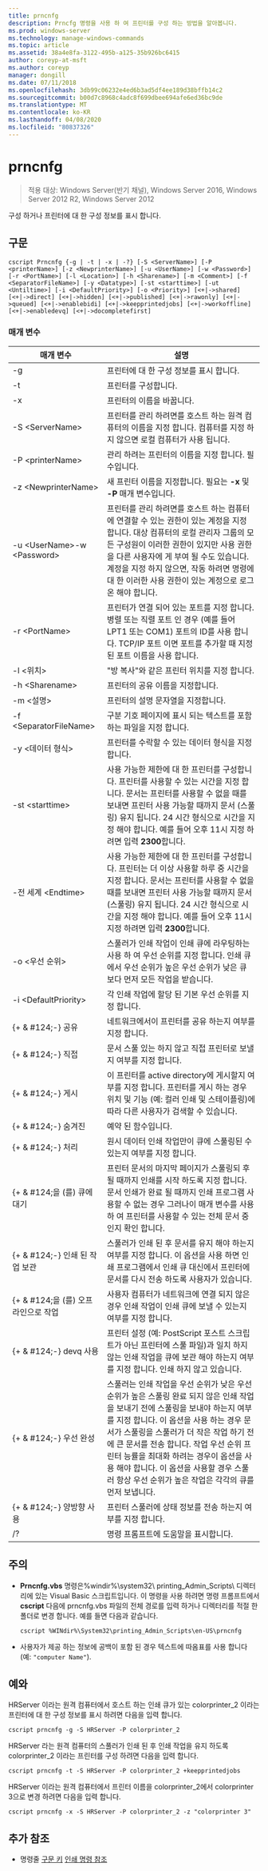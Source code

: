 ```yaml
---
title: prncnfg
description: Prncfg 명령을 사용 하 여 프린터를 구성 하는 방법을 알아봅니다.
ms.prod: windows-server
ms.technology: manage-windows-commands
ms.topic: article
ms.assetid: 38a4e8fa-3122-495b-a125-35b926bc6415
author: coreyp-at-msft
ms.author: coreyp
manager: dongill
ms.date: 07/11/2018
ms.openlocfilehash: 3db99c06232e4ed6b3ad5df4ee189d38bffb14c2
ms.sourcegitcommit: b00d7c8968c4adc8f699dbee694afe6ed36bc9de
ms.translationtype: MT
ms.contentlocale: ko-KR
ms.lasthandoff: 04/08/2020
ms.locfileid: "80837326"
---
```

# <a name="prncnfg"></a>prncnfg

>적용 대상: Windows Server(반기 채널), Windows Server 2016, Windows Server 2012 R2, Windows Server 2012

구성 하거나 프린터에 대 한 구성 정보를 표시 합니다.

## <a name="syntax"></a>구문
```
cscript Prncnfg {-g | -t | -x | -?} [-S <ServerName>] [-P <printerName>] [-z <NewprinterName>] [-u <UserName>] [-w <Password>] [-r <PortName>] [-l <Location>] [-h <Sharename>] [-m <Comment>] [-f <SeparatorFileName>] [-y <Datatype>] [-st <starttime>] [-ut <Untiltime>] [-i <DefaultPriority>] [-o <Priority>] [<+|->shared] [<+|->direct] [<+|->hidden] [<+|->published] [<+|->rawonly] [<+|->queued] [<+|->enablebidi] [<+|->keepprintedjobs] [<+|->workoffline] [<+|->enabledevq] [<+|->docompletefirst]
```

### <a name="parameters"></a>매개 변수
|매개 변수|설명|
|-------|--------|
|-g|프린터에 대 한 구성 정보를 표시 합니다.|
|-t|프린터를 구성합니다.|
|-x|프린터의 이름을 바꿉니다.|
|-S \<ServerName\>|프린터를 관리 하려면를 호스트 하는 원격 컴퓨터의 이름을 지정 합니다. 컴퓨터를 지정 하지 않으면 로컬 컴퓨터가 사용 됩니다.|
|-P \<printerName\>|관리 하려는 프린터의 이름을 지정 합니다. 필수입니다.|
|-z \<NewprinterName\>|새 프린터 이름을 지정합니다. 필요는 **-x** 및 **-P** 매개 변수입니다.|
|-u \<UserName\>-w \<Password\>|프린터를 관리 하려면를 호스트 하는 컴퓨터에 연결할 수 있는 권한이 있는 계정을 지정 합니다. 대상 컴퓨터의 로컬 관리자 그룹의 모든 구성원이 이러한 권한이 있지만 사용 권한을 다른 사용자에 게 부여 될 수도 있습니다. 계정을 지정 하지 않으면, 작동 하려면 명령에 대 한 이러한 사용 권한이 있는 계정으로 로그온 해야 합니다.|
|-r \<PortName\>|프린터가 연결 되어 있는 포트를 지정 합니다. 병렬 또는 직렬 포트 인 경우 (예를 들어 LPT1 또는 COM1) 포트의 ID를 사용 합니다. TCP/IP 포트 이면 포트를 추가할 때 지정 된 포트 이름을 사용 합니다.|
|-l \<위치\>|"방 복사"와 같은 프린터 위치를 지정 합니다.|
|-h \<Sharename\>|프린터의 공유 이름을 지정합니다.|
|-m \<설명\>|프린터의 설명 문자열을 지정합니다.|
|-f \<SeparatorFileName\>|구분 기호 페이지에 표시 되는 텍스트를 포함 하는 파일을 지정 합니다.|
|-y \<데이터 형식\>|프린터를 수락할 수 있는 데이터 형식을 지정 합니다.|
|-st \<starttime\>|사용 가능한 제한에 대 한 프린터를 구성합니다. 프린터를 사용할 수 있는 시간을 지정 합니다. 문서는 프린터를 사용할 수 없을 때를 보내면 프린터 사용 가능할 때까지 문서 (스풀링) 유지 됩니다. 24 시간 형식으로 시간을 지정 해야 합니다. 예를 들어 오후 11시 지정 하려면 입력 **2300**합니다.|
|-전 세계 \<Endtime\>|사용 가능한 제한에 대 한 프린터를 구성합니다. 프린터는 더 이상 사용할 하루 중 시간을 지정 합니다. 문서는 프린터를 사용할 수 없을 때를 보내면 프린터 사용 가능할 때까지 문서 (스풀링) 유지 됩니다. 24 시간 형식으로 시간을 지정 해야 합니다. 예를 들어 오후 11시 지정 하려면 입력 **2300**합니다.|
|-o \<우선 순위\>|스풀러가 인쇄 작업이 인쇄 큐에 라우팅하는 사용 하 여 우선 순위를 지정 합니다. 인쇄 큐에서 우선 순위가 높은 우선 순위가 낮은 큐 보다 먼저 모든 작업을 받습니다.|
|-i \<DefaultPriority\>|각 인쇄 작업에 할당 된 기본 우선 순위를 지정 합니다.|
|{+ & #124;-} 공유|네트워크에서이 프린터를 공유 하는지 여부를 지정 합니다.|
|{+ & #124;-} 직접|문서 스풀 있는 하지 않고 직접 프린터로 보낼지 여부를 지정 합니다.|
|{+ & #124;-} 게시|이 프린터를 active directory에 게시할지 여부를 지정 합니다. 프린터를 게시 하는 경우 위치 및 기능 (예: 컬러 인쇄 및 스테이플링)에 따라 다른 사용자가 검색할 수 있습니다.|
|{+ & #124;-} 숨겨진|예약 된 함수입니다.|
|{+ & #124;-} 처리|원시 데이터 인쇄 작업만이 큐에 스풀링된 수 있는지 여부를 지정 합니다.|
|{+ & #124;을 (를) 큐에 대기|프린터 문서의 마지막 페이지가 스풀링되 후 될 때까지 인쇄를 시작 하도록 지정 합니다. 문서 인쇄가 완료 될 때까지 인쇄 프로그램 사용할 수 없는 경우 그러나이 매개 변수를 사용 하 여 프린터를 사용할 수 있는 전체 문서 중인지 확인 합니다.|
|{+ & #124;-} 인쇄 된 작업 보관|스풀러가 인쇄 된 후 문서를 유지 해야 하는지 여부를 지정 합니다. 이 옵션을 사용 하면 인쇄 프로그램에서 인쇄 큐 대신에서 프린터에 문서를 다시 전송 하도록 사용자가 있습니다.|
|{+ & #124;을 (를) 오프 라인으로 작업|사용자 컴퓨터가 네트워크에 연결 되지 않은 경우 인쇄 작업이 인쇄 큐에 보낼 수 있는지 여부를 지정 합니다.|
|{+ & #124;-} devq 사용|프린터 설정 (예: PostScript 포스트 스크립트가 아닌 프린터에 스풀 파일)과 일치 하지 않는 인쇄 작업을 큐에 보관 해야 하는지 여부를 지정 합니다. 인쇄 하지 않고 있습니다.|
|{+ & #124;-} 우선 완성|스풀러는 인쇄 작업을 우선 순위가 낮은 우선 순위가 높은 스풀링 완료 되지 않은 인쇄 작업을 보내기 전에 스풀링을 보내야 하는지 여부를 지정 합니다. 이 옵션을 사용 하는 경우 문서가 스풀링을 스풀러가 더 작은 작업 하기 전에 큰 문서를 전송 합니다. 작업 우선 순위 프린터 능률을 최대화 하려는 경우이 옵션을 사용 해야 합니다. 이 옵션을 사용할 경우 스풀러 항상 우선 순위가 높은 작업은 각각의 큐를 먼저 보냅니다.|
|{+ & #124;-} 양방향 사용|프린터 스풀러에 상태 정보를 전송 하는지 여부를 지정 합니다.|
|/?|명령 프롬프트에 도움말을 표시합니다.|

## <a name="remarks"></a>주의
-   **Prncnfg.vbs** 명령은%windir%\system32\ printing_Admin_Scripts\\<language> 디렉터리에 있는 Visual Basic 스크립트입니다. 이 명령을 사용 하려면 명령 프롬프트에서 **cscript** 다음에 prncnfg.vbs 파일의 전체 경로를 입력 하거나 디렉터리를 적절 한 폴더로 변경 합니다. 예를 들면 다음과 같습니다.
    ```
    cscript %WINdir%\System32\printing_Admin_Scripts\en-US\prncnfg
    ```
-   사용자가 제공 하는 정보에 공백이 포함 된 경우 텍스트에 따옴표를 사용 합니다 (예: `"computer Name"`).

## <a name="examples"></a><a name="BKMK_examples"></a>예와
HRServer 이라는 원격 컴퓨터에서 호스트 하는 인쇄 큐가 있는 colorprinter_2 이라는 프린터에 대 한 구성 정보를 표시 하려면 다음을 입력 합니다.
```
cscript prncnfg -g -S HRServer -P colorprinter_2 
```

HRServer 라는 원격 컴퓨터의 스풀러가 인쇄 된 후 인쇄 작업을 유지 하도록 colorprinter_2 이라는 프린터를 구성 하려면 다음을 입력 합니다.
```
cscript prncnfg -t -S HRServer -P colorprinter_2 +keepprintedjobs 
```

HRServer 이라는 원격 컴퓨터에서 프린터 이름을 colorprinter_2에서 colorprinter 3으로 변경 하려면 다음을 입력 합니다.
```
cscript prncnfg -x -S HRServer -P colorprinter_2 -z "colorprinter 3" 
```

## <a name="additional-references"></a>추가 참조
- 명령줄 [구문 키](command-line-syntax-key.md)
[인쇄 명령 참조](print-command-reference.md)
